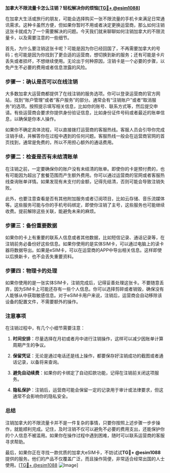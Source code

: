 **加拿大不限流量卡怎么注销？轻松解决你的烦恼[[TG💪+ @esim1088](https://t.me/s/esim1088)]**

在加拿大生活或旅行的朋友，可能会选择购买一张不限流量的手机卡来满足日常通讯需求。这种卡虽然方便，但如果你暂时不用或者决定更换运营商，那么如何注销这张卡就成为了一个需要解决的问题。今天我们就来聊聊如何注销加拿大的不限流量卡，以及需要注意的一些细节。

首先，为什么要注销这张卡呢？可能是因为你已经回国了，不再需要加拿大的号码；也可能是因为你找到了更合适的运营商，想切换到新的服务；还有可能是卡片丢失或者损坏，不想继续使用。无论出于何种原因，注销卡是一个必要的步骤，以免产生不必要的费用或者信息泄露的风险。

### 步骤一：确认是否可以在线注销

大多数加拿大运营商都提供了在线注销的服务选项。你可以登录运营商的官方网站，找到“账户管理”或者“客户服务”的部分。通常会有“注销账户”或者“取消服务”的选项。按照提示填写相关信息，比如你的账号、联系方式等，然后提交申请。有些运营商会要求你提供身份验证信息，比如身份证件号码或者最近的账单信息，以确保是你本人操作。

如果你不确定具体流程，可以直接拨打运营商的客服热线。客服人员会引导你完成注销手续，并解答你在过程中遇到的任何问题。客服热线一般会在运营商官网的首页找到，通常是免费的，所以不用担心额外的通话费用。

### 步骤二：检查是否有未结清账单

在注销之前，一定要确保你的账户没有未结清的账单。即使你的卡是预付费的，也有可能因为超出了套餐范围而产生额外费用。你可以通过运营商的官网或者客服热线查询账单详情。如果发现有未支付的金额，记得先结清，否则可能会导致注销失败。

此外，也要注意查看是否有其他附加服务或者订阅项目，比如云存储、音乐流媒体等。这些服务可能与你的手机号码绑定，即使你注销了主号，这些服务也可能继续收费。提前解除这些关联，能避免未来的麻烦。

### 步骤三：备份重要数据

如果你的卡上有重要的联系人信息或者其他数据，比如短信记录、通话记录等，在注销前务必备份好这些信息。如果你使用的是实体SIM卡，可以通过电脑上的读卡器将数据导出。如果是eSIM卡，可以在运营商的APP中导出相关信息。这样即使以后换新卡，也不会丢失重要资料。

### 步骤四：物理卡的处理

如果你使用的是一张实体SIM卡，注销完成后，记得妥善处理这张卡。不要随意丢弃，因为SIM卡上可能还存有一些个人信息。你可以选择剪碎或者销毁，确保没有人能够从中获取敏感信息。对于eSIM卡用户来说，注销后，运营商会自动移除该设备的配置文件，不需要额外的操作。

### 注意事项

在注销过程中，有几个小细节需要注意：

1. **时间安排**：尽量选择在月初或者月中进行注销操作，这样可以减少因账单计算周期产生的争议。
   
2. **保留凭证**：无论是通过电话还是线上操作，都要保存好注销成功的截图或者通话记录，以备将来查询。

3. **避免自动续费**：如果你的卡绑定了自动扣款功能，记得在注销前关闭这项服务。

4. **隐私保护**：注销后，运营商可能会保留一定的记录用于审计或法律要求，但这通常不会影响你的隐私安全。

### 总结

注销加拿大的不限流量卡并不是一件复杂的事情，只要你按照上述步骤一步步操作，就能顺利完成。记住，及时注销不仅可以避免不必要的费用支出，还能保护你的个人信息不被滥用。如果你在操作过程中遇到困难，随时可以联系运营商的客服寻求帮助。

最后，如果你正在寻找一款优质的加拿大eSIM卡，不妨试试**TG💪+ @esim1088**提供的服务。他们的产品不仅覆盖广泛，而且操作简便，非常适合经常出国的人士使用。[[TG💪+ @esim1088](https://t.me/s/esim1088) ![Image](https://i.postimg.cc/4NQfJmqS/Snipaste-2025-05-13-00-14-12.png)]